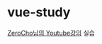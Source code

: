 # vue-study

[ZeroCho님의 Youtube강의](https://www.youtube.com/playlist?list=PLcqDmjxt30RsdnPeU0ogHFMoggSQ_d7ao)
실습
